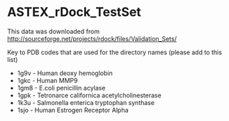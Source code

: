 # ASTEX_rDock_TestSet

This data was downloaded from http://sourceforge.net/projects/rdock/files/Validation_Sets/

Key to PDB codes that are used for the directory names (please add to this list)

* 1g9v - Human deoxy hemoglobin
* 1gkc - Human MMP9
* 1gm8 - E.coli penicillin acylase
* 1gpk - Tetronarce californica acetylcholinesterase
* 1k3u - Salmonella enterica tryptophan synthase
* 1sjo - Human Estrogen Receptor Alpha
